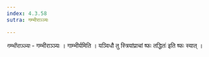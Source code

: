 ```yaml
---
index: 4.3.58
sutra: गम्भीराञ्ञ्यः

---
```

_गम्भीराञ्ञ्यः_ - गम्भीराञ्ञ्यः । गाम्भीर्यमिति । यञ्विधौ तु स्त्रियांप्राचां ष्फः तद्धितः॑ इति ष्फः स्यात् ।
